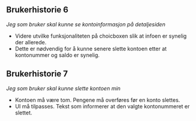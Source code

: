 ## Brukerhistorie 6
*Jeg som bruker skal kunne se kontoinformasjon på detaljesiden*
- Videre utvilke funksjonaliteten på choicboxen slik at infoen er synelig der allerede.
- Dette er nødvendig for å kunne senere slette kontoen etter at kontonummer og saldo er synelig. 

## Brukerhistorie 7
*Jeg som bruker skal kunne slette kontoen min*
- Kontoen må være tom. Pengene må overføres før en konto slettes.
- UI må tilpasses. Tekst som informerer at den valgte kontonummeret er slettet.
